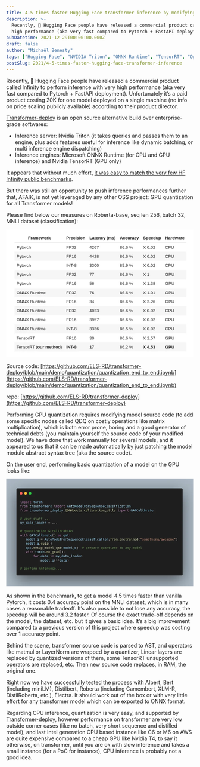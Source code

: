 ```yaml
---
title: 4.5 times faster Hugging Face transformer inference by modifying some Python AST
description: >-
  Recently, 🤗 Hugging Face people have released a commercial product called Infinity to perform inference with very
  high performance (aka very fast compared to Pytorch + FastAPI deployment). Unfortunately it’s a paid p…
pubDatetime: 2021-12-29T00:00:00.000Z
draft: false
author: "Michaël Benesty"
tags: ["Hugging Face", "NVIDIA Triton", "ONNX Runtime", "TensorRT", "Optimization", "Transformers"]
postSlug: 2021/4-5-times-faster-hugging-face-transformer-inference
---
```



Recently, 🤗 Hugging Face people have released a commercial product called Infinity to perform inference with very high
performance (aka very fast compared to Pytorch + FastAPI deployment). Unfortunately it’s a paid product costing 20K for
one model deployed on a single machine (no info on price scaling publicly available) according to their product
director.

<!-- more -->

[Transformer-deploy](https://github.com/ELS-RD/transformer-deploy) is an open source alternative build over
enterprise-grade softwares:

- Inference server: Nvidia Triton (it takes queries and passes them to an engine, plus adds features useful for
  inference like dynamic batching, or multi inference engine dispatching)
- Inference engines: Microsoft ONNX Runtime (for CPU and GPU inference) and Nvidia TensorRT (GPU only)

It appears that without much
effort, [it was easy to match the very few HF Infinity public benchmarks](../hugging-face-transformer-inference-under-1-millisecond-latency/index.md).

But there was still an opportunity to push inference performances further that, AFAIK, is not yet leveraged by any other
OSS project: GPU quantization for all Transformer models!

Please find below our measures on Roberta-base, seq len 256, batch 32, MNLI dataset (classification):


  ![Measures on Roberta-base](measures-on-roberta-base.webp)


Source
code: [https://github.com/ELS-RD/transformer-deploy/blob/main/demo/quantization/quantization_end_to_end.ipynb](https://github.com/ELS-RD/transformer-deploy/blob/main/demo/quantization/quantization_end_to_end.ipynb)

repo: [https://github.com/ELS-RD/transformer-deploy](https://github.com/ELS-RD/transformer-deploy)

Performing GPU quantization requires modifying model source code (to add some specific nodes called QDQ on costly
operations like matrix multiplication), which is both error prone, boring and a good generator of technical debts (you
maintain yourself the source code of your modified model). We have done that work manually for several models, and it
appeared to us that it can be made automatically by just patching the model module abstract syntax tree (aka the source
code).

On the user end, performing basic quantization of a model on the GPU looks like:


  ![Basic quantization of a model on the GPU](basic-quantization-of-a-model-on-the-gpu.webp)


As shown in the benchmark, to get a model 4.5 times faster than vanilla Pytorch, it costs 0.4 accuracy point on the MNLI
dataset, which is in many cases a reasonable tradeoff. It’s also possible to not lose any accuracy, the speedup will be
around 3.2 faster. Of course the exact trade-off depends on the model, the dataset, etc. but it gives a basic idea. It’s
a big improvement compared to a previous version of this project where speedup was costing over 1 accuracy point.

Behind the scene, transformer source code is parsed to AST, and operators like matmul or LayerNorm are wrapped by a
quantizer, Linear layers are replaced by quantized versions of them, some TensorRT unsupported operators are replaced,
etc. Then new source code replaces, in RAM, the original one.

Right now we have successfully tested the process with Albert, Bert (including miniLM), Distilbert, Roberta (including
Camembert, XLM-R, DistilRoberta, etc.), Electra. It should work out of the box or with very little effort for any
transformer model which can be exported to ONNX format.

Regarding CPU inference, quantization is very easy, and supported
by [Transformer-deploy](https://github.com/ELS-RD/transformer-deploy), however performance on
transformer are very low outside corner cases (like no batch, very short sequence and distilled model), and last Intel
generation CPU based instance like C6 or M6 on AWS are quite expensive compared to a cheap GPU like Nvidia T4, to say it
otherwise, on transformer, until you are ok with slow inference and takes a small instance (for a PoC for instance), CPU
inference is probably not a good idea.

